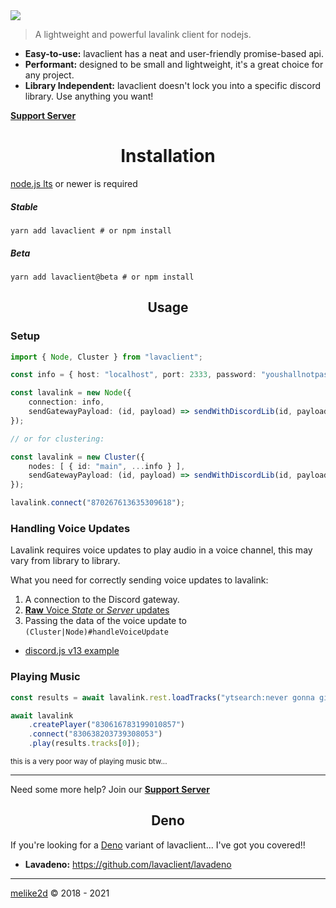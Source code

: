 <img src="https://i.imgur.com/LvsojLc.png" align="center">

> A lightweight and powerful lavalink client for nodejs.
 
- **Easy-to-use:** lavaclient has a neat and user-friendly promise-based api.
- **Performant:** designed to be small and lightweight, it's a great choice for any project. 
- **Library Independent:** lavaclient doesn't lock you into a specific discord library. Use anything you want!

[**Support Server**](https://discord.gg/CH9ubGPMV6)

<h1 align="center">Installation</h1>

[node.js lts](https://nodejs.org) or newer is required

##### Stable

```shell
yarn add lavaclient # or npm install
```

##### Beta

```shell
yarn add lavaclient@beta # or npm install
```

<h2 align="center">Usage</h2>

### Setup

```ts
import { Node, Cluster } from "lavaclient";

const info = { host: "localhost", port: 2333, password: "youshallnotpass" }

const lavalink = new Node({
    connection: info,
    sendGatewayPayload: (id, payload) => sendWithDiscordLib(id, payload)
});

// or for clustering:

const lavalink = new Cluster({
    nodes: [ { id: "main", ...info } ],
    sendGatewayPayload: (id, payload) => sendWithDiscordLib(id, payload)
});

lavalink.connect("870267613635309618");
```

### Handling Voice Updates

Lavalink requires voice updates to play audio in a voice channel, this may vary from library to library.

What you need for correctly sending voice updates to lavalink:

1. A connection to the Discord gateway.
2. [**Raw** Voice *State* or *Server* updates](https://discord.com/developers/docs/topics/gateway#voice)
3. Passing the data of the voice update to `(Cluster|Node)#handleVoiceUpdate`

[comment]: <> (TODO: add link to djs v13 example)
- [discord.js v13 example](#)

### Playing Music

```ts
const results = await lavalink.rest.loadTracks("ytsearch:never gonna give you up");

await lavalink
    .createPlayer("830616783199010857")
    .connect("830638203739308053")
    .play(results.tracks[0]);
```

<sub>this is a very poor way of playing music btw...</sub>

---

Need some more help? Join our [**Support Server**](https://discord.gg/CH9ubGPMV6)

<h2 align="center">Deno</h2>

If you're looking for a [Deno](https://deno.land) variant of lavaclient... I've got you covered!!

- **Lavadeno:** <https://github.com/lavaclient/lavadeno>

---

[melike2d](dimensional.fun) &copy; 2018 - 2021

